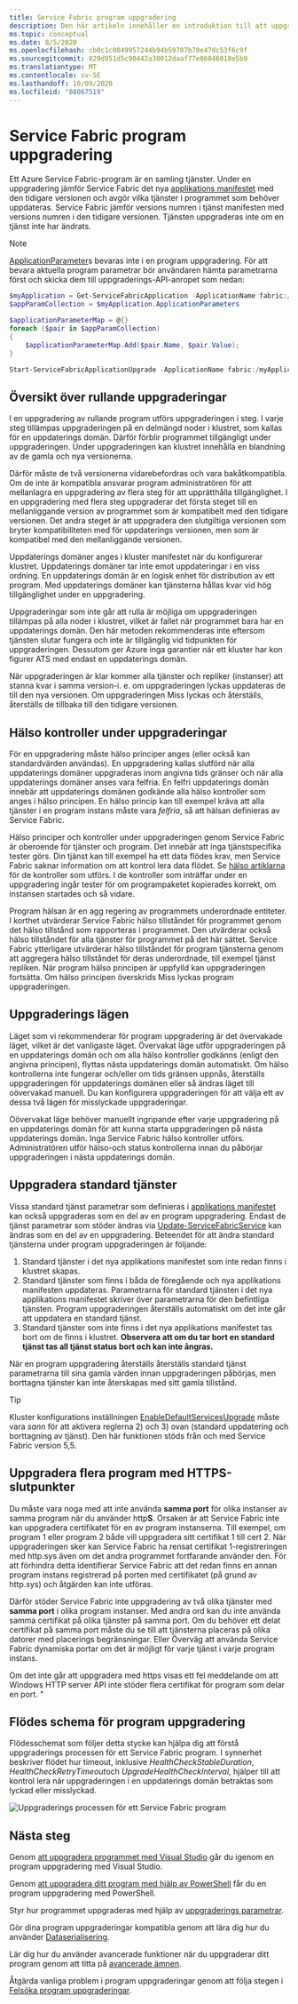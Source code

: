 ```yaml
---
title: Service Fabric program uppgradering
description: Den här artikeln innehåller en introduktion till att uppgradera ett Service Fabric program, inklusive att välja uppgraderings lägen och utföra hälso kontroller.
ms.topic: conceptual
ms.date: 8/5/2020
ms.openlocfilehash: cb0c1c0049957244b94b59707b70e47dc53f6c9f
ms.sourcegitcommit: 829d951d5c90442a38012daaf77e86046018e5b9
ms.translationtype: MT
ms.contentlocale: sv-SE
ms.lasthandoff: 10/09/2020
ms.locfileid: "88067519"
---
```

# <a name="service-fabric-application-upgrade"></a>Service Fabric program uppgradering
Ett Azure Service Fabric-program är en samling tjänster. Under en uppgradering jämför Service Fabric det nya [applikations manifestet](service-fabric-application-and-service-manifests.md) med den tidigare versionen och avgör vilka tjänster i programmet som behöver uppdateras. Service Fabric jämför versions numren i tjänst manifesten med versions numren i den tidigare versionen. Tjänsten uppgraderas inte om en tjänst inte har ändrats.

> [!NOTE]
> [ApplicationParameter](https://docs.microsoft.com/dotnet/api/system.fabric.description.applicationdescription.applicationparameters?view=azure-dotnet#System_Fabric_Description_ApplicationDescription_ApplicationParameters)s bevaras inte i en program uppgradering. För att bevara aktuella program parametrar bör användaren hämta parametrarna först och skicka dem till uppgraderings-API-anropet som nedan:
```powershell
$myApplication = Get-ServiceFabricApplication -ApplicationName fabric:/myApplication
$appParamCollection = $myApplication.ApplicationParameters

$applicationParameterMap = @{}
foreach ($pair in $appParamCollection)
{
    $applicationParameterMap.Add($pair.Name, $pair.Value);
}

Start-ServiceFabricApplicationUpgrade -ApplicationName fabric:/myApplication -ApplicationTypeVersion 2.0.0 -ApplicationParameter $applicationParameterMap -Monitored -FailureAction Rollback
```

## <a name="rolling-upgrades-overview"></a>Översikt över rullande uppgraderingar
I en uppgradering av rullande program utförs uppgraderingen i steg. I varje steg tillämpas uppgraderingen på en delmängd noder i klustret, som kallas för en uppdaterings domän. Därför förblir programmet tillgängligt under uppgraderingen. Under uppgraderingen kan klustret innehålla en blandning av de gamla och nya versionerna.

Därför måste de två versionerna vidarebefordras och vara bakåtkompatibla. Om de inte är kompatibla ansvarar program administratören för att mellanlagra en uppgradering av flera steg för att upprätthålla tillgänglighet. I en uppgradering med flera steg uppgraderar det första steget till en mellanliggande version av programmet som är kompatibelt med den tidigare versionen. Det andra steget är att uppgradera den slutgiltiga versionen som bryter kompatibiliteten med för uppdaterings versionen, men som är kompatibel med den mellanliggande versionen.

Uppdaterings domäner anges i kluster manifestet när du konfigurerar klustret. Uppdaterings domäner tar inte emot uppdateringar i en viss ordning. En uppdaterings domän är en logisk enhet för distribution av ett program. Med uppdaterings domäner kan tjänsterna hållas kvar vid hög tillgänglighet under en uppgradering.

Uppgraderingar som inte går att rulla är möjliga om uppgraderingen tillämpas på alla noder i klustret, vilket är fallet när programmet bara har en uppdaterings domän. Den här metoden rekommenderas inte eftersom tjänsten slutar fungera och inte är tillgänglig vid tidpunkten för uppgraderingen. Dessutom ger Azure inga garantier när ett kluster har kon figurer ATS med endast en uppdaterings domän.

När uppgraderingen är klar kommer alla tjänster och repliker (instanser) att stanna kvar i samma version-i. e. om uppgraderingen lyckas uppdateras de till den nya versionen. Om uppgraderingen Miss lyckas och återställs, återställs de tillbaka till den tidigare versionen.

## <a name="health-checks-during-upgrades"></a>Hälso kontroller under uppgraderingar
För en uppgradering måste hälso principer anges (eller också kan standardvärden användas). En uppgradering kallas slutförd när alla uppdaterings domäner uppgraderas inom angivna tids gränser och när alla uppdaterings domäner anses vara felfria.  En felfri uppdaterings domän innebär att uppdaterings domänen godkände alla hälso kontroller som anges i hälso principen. En hälso princip kan till exempel kräva att alla tjänster i en program instans måste vara *felfria*, så att hälsan definieras av Service Fabric.

Hälso principer och kontroller under uppgraderingen genom Service Fabric är oberoende för tjänster och program. Det innebär att inga tjänstspecifika tester görs.  Din tjänst kan till exempel ha ett data flödes krav, men Service Fabric saknar information om att kontrol lera data flödet. Se [hälso artiklarna](service-fabric-health-introduction.md) för de kontroller som utförs. I de kontroller som inträffar under en uppgradering ingår tester för om programpaketet kopierades korrekt, om instansen startades och så vidare.

Program hälsan är en agg regering av programmets underordnade entiteter. I korthet utvärderar Service Fabric hälso tillståndet för programmet genom det hälso tillstånd som rapporteras i programmet. Den utvärderar också hälso tillståndet för alla tjänster för programmet på det här sättet. Service Fabric ytterligare utvärderar hälso tillståndet för program tjänsterna genom att aggregera hälso tillståndet för deras underordnade, till exempel tjänst repliken. När program hälso principen är uppfylld kan uppgraderingen fortsätta. Om hälso principen överskrids Miss lyckas program uppgraderingen.

## <a name="upgrade-modes"></a>Uppgraderings lägen
Läget som vi rekommenderar för program uppgradering är det övervakade läget, vilket är det vanligaste läget. Övervakat läge utför uppgraderingen på en uppdaterings domän och om alla hälso kontroller godkänns (enligt den angivna principen), flyttas nästa uppdaterings domän automatiskt.  Om hälso kontrollerna inte fungerar och/eller om tids gränsen uppnås, återställs uppgraderingen för uppdaterings domänen eller så ändras läget till oövervakad manuell. Du kan konfigurera uppgraderingen för att välja ett av dessa två lägen för misslyckade uppgraderingar. 

Oövervakat läge behöver manuellt ingripande efter varje uppgradering på en uppdaterings domän för att kunna starta uppgraderingen på nästa uppdaterings domän. Inga Service Fabric hälso kontroller utförs. Administratören utför hälso-och status kontrollerna innan du påbörjar uppgraderingen i nästa uppdaterings domän.

## <a name="upgrade-default-services"></a>Uppgradera standard tjänster
Vissa standard tjänst parametrar som definieras i [applikations manifestet](service-fabric-application-and-service-manifests.md) kan också uppgraderas som en del av en program uppgradering. Endast de tjänst parametrar som stöder ändras via [Update-ServiceFabricService](/powershell/module/servicefabric/update-servicefabricservice?view=azureservicefabricps) kan ändras som en del av en uppgradering. Beteendet för att ändra standard tjänsterna under program uppgraderingen är följande:

1. Standard tjänster i det nya applikations manifestet som inte redan finns i klustret skapas.
2. Standard tjänster som finns i båda de föregående och nya applikations manifesten uppdateras. Parametrarna för standard tjänsten i det nya applikations manifestet skriver över parametrarna för den befintliga tjänsten. Program uppgraderingen återställs automatiskt om det inte går att uppdatera en standard tjänst.
3. Standard tjänster som inte finns i det nya applikations manifestet tas bort om de finns i klustret. **Observera att om du tar bort en standard tjänst tas all tjänst status bort och kan inte ångras.**

När en program uppgradering återställs återställs standard tjänst parametrarna till sina gamla värden innan uppgraderingen påbörjas, men borttagna tjänster kan inte återskapas med sitt gamla tillstånd.

> [!TIP]
> Kluster konfigurations inställningen [EnableDefaultServicesUpgrade](service-fabric-cluster-fabric-settings.md) måste vara *sann* för att aktivera reglerna 2) och 3) ovan (standard uppdatering och borttagning av tjänst). Den här funktionen stöds från och med Service Fabric version 5,5.

## <a name="upgrading-multiple-applications-with-https-endpoints"></a>Uppgradera flera program med HTTPS-slutpunkter
Du måste vara noga med att inte använda **samma port** för olika instanser av samma program när du använder http**S**. Orsaken är att Service Fabric inte kan uppgradera certifikatet för en av program instanserna. Till exempel, om program 1 eller program 2 både vill uppgradera sitt certifikat 1 till cert 2. När uppgraderingen sker kan Service Fabric ha rensat certifikat 1-registreringen med http.sys även om det andra programmet fortfarande använder den. För att förhindra detta identifierar Service Fabric att det redan finns en annan program instans registrerad på porten med certifikatet (på grund av http.sys) och åtgärden kan inte utföras.

Därför stöder Service Fabric inte uppgradering av två olika tjänster med **samma port** i olika program instanser. Med andra ord kan du inte använda samma certifikat på olika tjänster på samma port. Om du behöver ett delat certifikat på samma port måste du se till att tjänsterna placeras på olika datorer med placerings begränsningar. Eller Överväg att använda Service Fabric dynamiska portar om det är möjligt för varje tjänst i varje program instans. 

Om det inte går att uppgradera med https visas ett fel meddelande om att Windows HTTP server API inte stöder flera certifikat för program som delar en port. "

## <a name="application-upgrade-flowchart"></a>Flödes schema för program uppgradering
Flödesschemat som följer detta stycke kan hjälpa dig att förstå uppgraderings processen för ett Service Fabric program. I synnerhet beskriver flödet hur timeout, inklusive *HealthCheckStableDuration*, *HealthCheckRetryTimeout*och *UpgradeHealthCheckInterval*, hjälper till att kontrol lera när uppgraderingen i en uppdaterings domän betraktas som lyckad eller misslyckad.

![Uppgraderings processen för ett Service Fabric program][image]

## <a name="next-steps"></a>Nästa steg
Genom [att uppgradera programmet med Visual Studio](service-fabric-application-upgrade-tutorial.md) går du igenom en program uppgradering med Visual Studio.

Genom [att uppgradera ditt program med hjälp av PowerShell](service-fabric-application-upgrade-tutorial-powershell.md) får du en program uppgradering med PowerShell.

Styr hur programmet uppgraderas med hjälp av [uppgraderings parametrar](service-fabric-application-upgrade-parameters.md).

Gör dina program uppgraderingar kompatibla genom att lära dig hur du använder [Dataserialisering](service-fabric-application-upgrade-data-serialization.md).

Lär dig hur du använder avancerade funktioner när du uppgraderar ditt program genom att titta på [avancerade ämnen](service-fabric-application-upgrade-advanced.md).

Åtgärda vanliga problem i program uppgraderingar genom att följa stegen i [Felsöka program uppgraderingar](service-fabric-application-upgrade-troubleshooting.md).

[image]: media/service-fabric-application-upgrade/service-fabric-application-upgrade-flowchart.png
